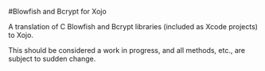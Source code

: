#Blowfish and Bcrypt for Xojo

A translation of C Blowfish and Bcrypt libraries (included as Xcode
projects) to Xojo.

This should be considered a work in progress, and all methods, etc., are
subject to sudden change.
